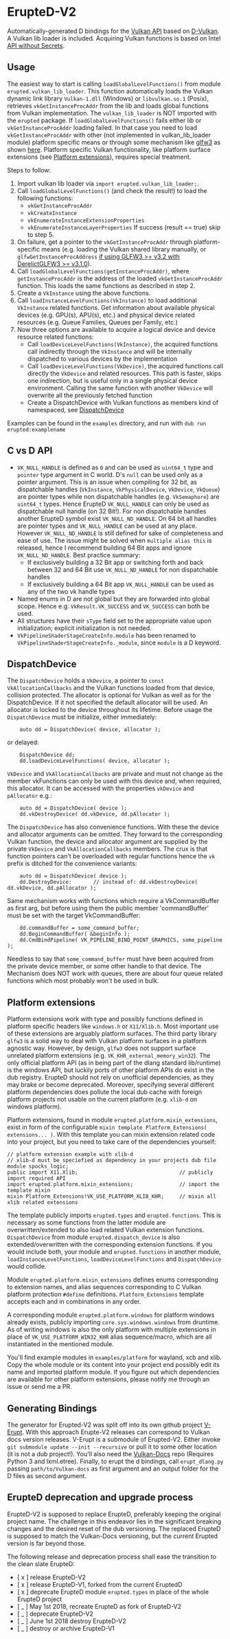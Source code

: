


ErupteD-V2
=======

Automatically-generated D bindings for the [Vulkan API](https://www.khronos.org/Vulkan/) based on [D-Vulkan](https://github.com/ColonelThirtyTwo/dvulkan). A Vulkan lib loader is included. Acquiring Vulkan functions is based on Intel [API without Secrets](https://software.intel.com/en-us/api-without-secrets-introduction-to-vulkan-part-1).

Usage
-----

The easiest way to start is calling `loadGlobalLevelFunctions()` from module `erupted.vulkan_lib_loader`.
This function automatically loads the Vulkan dynamic link library `Vulkan-1.dll` (Windows) or `libvulkan.so.1` (Posix), retrieves `vkGetInstanceProcAddr` from the lib and loads global functions from Vulkan implementation. The `vulkan_lib_loader` is NOT imported with the `erupted` package.
If `loadGlobalLevelFunctions()` fails either lib or `vkGetInstanceProcAddr` loading failed. In that case you need to load `vkGetInstanceProcAddr` with other (not implemented in vulkan_lib_loader module) platform specific means or through some mechanism like [glfw3](http://www.glfw.org/docs/3.2/vulkan.html) as shown [here](https://github.com/ParticlePeter/ErupteD-GLFW).
Platform specific Vulkan functionality, like platform surface extensions (see [Platform extensions](https://github.com/ParticlePeter/ErupteD-V2#platform-extensions)), requires special treatment.

Steps to follow:

1. Import vulkan lib loader via `import erupted.vulkan_lib_loader;`.
2. Call `loadGlobalLevelFunctions()` (and check the result!) to load the following functions:
	* `vkGetInstanceProcAddr`
	* `vkCreateInstance`
	* `vkEnumerateInstanceExtensionProperties`
	* `vkEnumerateInstanceLayerProperties`
	If success (result == true) skip to step 5.
3. On failure, get a pointer to the `vkGetInstanceProcAddr` through platform-specific means (e.g. loading the Vulkan shared library manually, or `glfwGetInstanceProcAddress` [if using GLFW3 >= v3.2 with DerelictGLFW3 >= v3.1.0](https://github.com/ParticlePeter/ErupteD-GLFW)).
4. Call `loadGlobalLevelFunctions(getInstanceProcAddr)`, where `getInstanceProcAddr` is the address of the loaded `vkGetInstanceProcAddr` function. This loads the same functions as described in step 2.
5. Create a `VkInstance` using the above functions.
6. Call `loadInstanceLevelFunctions(VkInstance)` to load additional `VkInstance` related functions. Get information about available physical devices (e.g. GPU(s), APU(s), etc.) and physical device related resources (e.g. Queue Families, Queues per Family, etc.)
7. Now three options are available to acquire a logical device and device resource related functions:
	* Call `loadDeviceLevelFunctions(VkInstance)`, the acquired functions call indirectly through the `VkInstance` and will be internally dispatched to various devices by the implementation
	* Call `loadDeviceLevelFunctions(VkDevice)`, the acquired functions call directly the `VkDevice` and related resources. This path is faster, skips one indirection, but is useful only in a single physical device environment. Calling the same function with another `VkDevice` will overwrite all the previously fetched function
	* Create a DispatchDevice with Vulkan functions as members kind of namespaced, see [DispatchDevice](https://github.com/ParticlePeter/ErupteD#dispatchdevice)

Examples can be found in the `examples` directory, and run with `dub run erupted:examplename`

C vs D API
--------------
* `VK_NULL_HANDLE` is defined as `0` and can be used as `uint64_t` type and `pointer` type argument in C world. D's `null` can be used only as a pointer argument. This is an issue when compiling for 32 bit, as dispatchable handles (`VkInstance`, `VkPhysicalDevice`, `VkDevice`, `VkQueue`) are pointer types while non dispatchable handles (e.g. `VkSemaphore`) are `uint64_t` types. Hence ErupteD `VK_NULL_HANDLE` can only be used as dispatchable null handle (on 32 Bit!). For non dispatchable handles another ErupteD symbol exist `VK_NULL_ND_HANDLE`. On 64 bit all handles are pointer types and `VK_NULL_HANDLE` can be used at any place. However `VK_NULL_ND_HANDLE` is still defined for sake of completeness and ease of use. The issue might be solved when `multiple alias this` is released, hence I recommend building 64 Bit apps and ignore `VK_NULL_ND_HANDLE`. Best practice summary:
	* If exclusively building a 32 Bit app or switching forth and back between 32 and 64 Bit use `VK_NULL_ND_HANDLE` for non dispatchable handles
	* If exclusively building a 64 Bit app `VK_NULL_HANDLE` can be used as any of the two vk handle types
* Named enums in D are not global but they are forwarded into global scope. Hence e.g. `VkResult.VK_SUCCESS` and `VK_SUCCESS` can both be used.
* All structures have their `sType` field set to the appropriate value upon initialization; explicit initialization is not needed.
* `VkPipelineShaderStageCreateInfo.module` has been renamed to `VkPipelineShaderStageCreateInfo._module`, since `module` is a D keyword.




DispatchDevice
--------------

The `DispatchDevice` holds a `VkDevice`, a pointer to `const VkAllocationCallbacks` and the Vulkan functions loaded from that device, collision protected. The allocator is optional for Vulkan as well as for the DispatchDevice. If it not specified the default allocator will be used. An allocator is locked to the device throughout its lifetime.
Before usage the `DispatchDevice` must be initialize, either immediately:
```
	auto dd = DispatchDevice( device, allocator );
```
or delayed:
```
	DispatchDevice dd;
	dd.loadDeviceLevelFunctions( device, allocator );
```
`VkDevice` and  `VkAllocationCallbacks` are private and must not change as the member vkFunctions can only be used with this device and, when required, this allocator.
It can be accessed with the properties `vkDevice` and `pAllocator` e.g.:
```
	auto dd = DispatchDevice( device );
	dd.vkDestroyDevice( dd.vkDevice, dd.pAllocator );
```
The `DispatchDevice` has also convenience functions. With these the device and allocator arguments can be omitted. They forward to the corresponding Vulkan function, the device and allocator argument are supplied by the private `VkDevice` and `VkAllocationCallbacks` members. The crux is that function pointers can't be overloaded with regular functions hence the `vk` prefix is ditched for the convenience variants:
```
	auto dd = DispatchDevice( device );
	dd.DestroyDevice:		// instead of: dd.vkDestroyDevice( dd.vkDevice, dd.pAllocator );
```
Same mechanism works with functions which require a VkCommandBuffer as first arg, but before using them the public member 'commandBuffer' must be set with the target VkCommandBuffer:
```
	dd.commandBuffer = some_command_buffer;
	dd.BeginCommandBuffer( &beginInfo );
	dd.CmdBindPipeline( VK_PIPELINE_BIND_POINT_GRAPHICS, some_pipeline );
```
Needless to say that `some_command_buffer` must have been acquired from the private device member, or some other handle to that device.
The Mechanism does NOT work with queues, there are about four queue related functions which most probably won't be used in bulk.


Platform extensions
---------------------------

Platform extensions work with type and possibly functions defined in platform specific headers like `windows.h` or `X11/Xlib.h`. Most important use of these extensions are arguably platform surfaces. The third party library `glfw3` is a solid way to deal with Vulkan platform surfaces in a platform agnostic way. However, by design, `glfw3` does not support surface unrelated platform extensions (e.g. `VK_KHR_external_memory_win32`).
The only official platform API (as in being part of the dlang standard lib/runtime) is the windows API, but luckily ports of other platform APIs do exist in the dub registry.
ErupteD should not rely on unofficial dependencies, as they may brake or become deprecated.
Moreover, specifying several different platform dependencies does pollute the local dub cache with foreign platform projects not usable on the current platform (e.g. `xlib-d` on windows platform).

Platform extensions, found in module `erupted.platform.mixin_extensions`, exist in form of the configurable `mixin template Platform_Extensions( extensions... )`. With this template you can mixin extension related code into your project, but you need to take care of the dependencies yourself:
```
// platform extension example with xlib-d
// xlib-d must be speciefied as dependency in your projects dub file
module spocks_logic;
public import X11.Xlib;									// publicly import required API
import erupted.platform.mixin_extensions;				// import the template mixin
mixin Platform_Extensions!VK_USE_PLATFORM_XLIB_KHR;		// mixin all xlib related extensions
```
The template publicly imports `erupted.types` and `erupted.functions`. This is necessary as some functions from the latter module are overwritten/extended to also load related Vulkan extension functions. `DispatchDevice` from module `erupted.dispatch_device` is also extended/overwritten with the corresponding extension functions. If you would include both, your module and `erupted.functions` in another module, `loadInstanceLevelFunctions`, `loadDeviceLevelFunctions` and `DispatchDevice` would collide.

Module `erupted.platform.mixin_extensions` defines enums corresponding to extension names, and alias sequences corresponding to C Vulkan platform protection `#define` definitions. `Platform_Extensions` template accepts each and in combinations in any order.

 A corresponding module `erupted.platform.windows` for platform windows already exists, publicly importing `core.sys.windows.windows` from druntime. As of writing windows is also the only platform with multiple extensions in place of `VK_USE_PLATFORM_WIN32_KHR` alias sequence/macro, which are all instantiated in the mentioned module.

You'll find example modules in `examples/platform` for wayland, xcb and xlib. Copy the whole module or its content into your project end possibly edit its name and imported platform module. If you figure out which dependencies are available for other platform extensions, please notify me through an issue or send me a PR.


Generating Bindings
-------------------

The generator for Erupted-V2 was split off into its own github project [V-Erupt](https://github.com/ParticlePeter/V-Erupt). With this approach Erupte-V2 releases can correspond to Vulkan docs version releases.
V-Erupt is a submodule of Erupted-V2. Either invoke `
git submodule update --init --recursive` or pull it to some other location (it is not a dub project!).
You'll also need the [Vulkan-Docs](https://github.com/KhronosGroup/Vulkan-Docs) repo (Requires Python 3 and lxml.etree).
Finally, to erupt the d bindings, call `erupt_dlang.py` passing `path/to/Vulkan-docs` as first argument and an output folder for the D files as second argument.


ErupteD deprecation and upgrade process
-------------------
ErupteD-V2 is supposed to replace ErupteD, preferably keeping the original project name. The challenge in this endeavor lies in the significant breaking changes and the desired reset of the dub versioning. The replaced ErupteD is supposed to match the Vulkan-Docs versioning, but the current Erupted version is far beyond those.

The following release and deprecation process shall ease the transition to the clean slate ErupteD:

- [ x ] release ErupteD-V2
- [ x ] release ErupteD-V1, forked from the current EruptedD
- [ x ] deprecate ErupteD module `erupted.types` in place of the whole ErupteD project
- [ _ ] May 1st 2018, recreate ErupteD as fork of ErupteD-V2
- [ _ ] deprecate ErupteD-V2
- [ _ ] June 1st 2018 destroy ErupteD-V2
- [ _ ] destroy or archive ErupteD-V1

